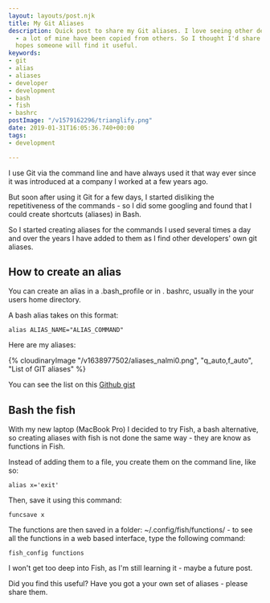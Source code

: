 ```yaml
---
layout: layouts/post.njk
title: My Git Aliases
description: Quick post to share my Git aliases. I love seeing other developers' aliases
  - a lot of mine have been copied from others. So I thought I'd share mine - in the
  hopes someone will find it useful.
keywords:
- git
- alias
- aliases
- developer
- development
- bash
- fish
- bashrc
postImage: "/v1579162296/trianglify.png"
date: 2019-01-31T16:05:36.740+00:00
tags:
- development

---
```

I use Git via the command line and have always used it that way ever since it was introduced at a company I worked at a few years ago.

But soon after using it Git for a few days, I started disliking the repetitiveness of the commands - so I did some googling and found that I could create shortcuts (aliases) in Bash.

So I started creating aliases for the commands I used several times a day and over the years I have added to them as I find other developers' own git aliases.

## How to create an alias

You can create an alias in a .bash_profile or in . bashrc, usually in the your users home directory.

A bash alias takes on this format:

    alias ALIAS_NAME="ALIAS_COMMAND"

Here are my aliases:

{% cloudinaryImage "/v1638977502/aliases_nalmi0.png", "q_auto,f_auto", "List of GIT aliases" %}

You can see the list on this [Github gist](https://gist.github.com/juanfernandes/7e13fa0c81253ae46f8d "GIt Aliases Gist")

## Bash the fish

With my new laptop (MacBook Pro) I decided to try Fish, a bash alternative, so creating aliases with fish is not done the same way - they are know as functions in Fish.

Instead of adding them to a file, you create them on the command line, like so:

    alias x='exit'

Then, save it using this command:

    funcsave x

The functions are then saved in a folder: \~/.config/fish/functions/ - to see all the functions in a web based interface, type the following command:

    fish_config functions

I won't get too deep into Fish, as I'm still learning it - maybe a future post.

Did you find this useful? Have you got a your own set of aliases - please share them.